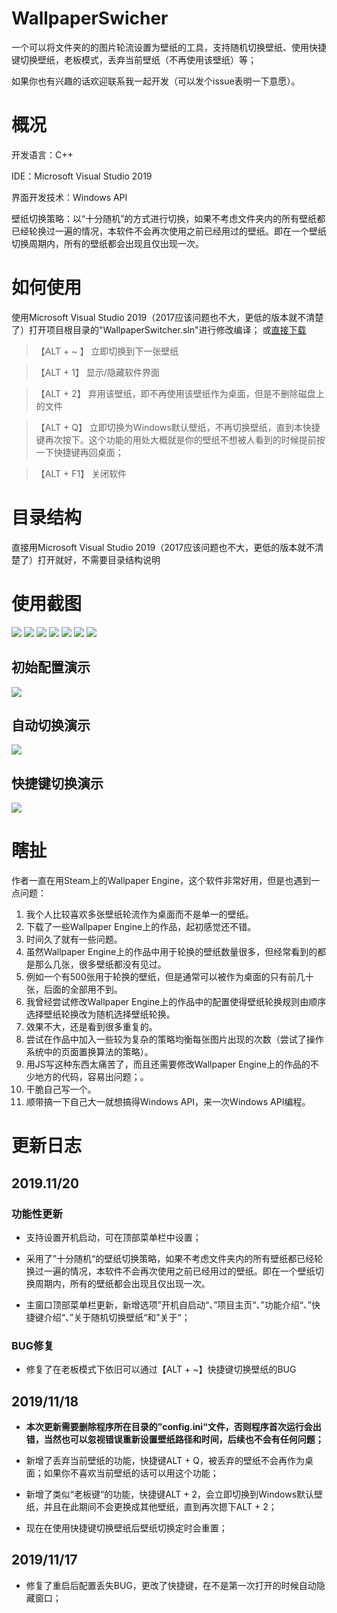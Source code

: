 # WallpaperSwicher
一个可以将文件夹的的图片轮流设置为壁纸的工具，支持随机切换壁纸、使用快捷键切换壁纸，老板模式，丢弃当前壁纸（不再使用该壁纸）等；

如果你也有兴趣的话欢迎联系我一起开发（可以发个issue表明一下意愿）。

# 概况

开发语言：C++

IDE：Microsoft Visual Studio 2019

界面开发技术：Windows API

壁纸切换策略：以“十分随机”的方式进行切换，如果不考虑文件夹内的所有壁纸都已经轮换过一遍的情况，本软件不会再次使用之前已经用过的壁纸。即在一个壁纸切换周期内，所有的壁纸都会出现且仅出现一次。


# 如何使用
使用Microsoft Visual Studio 2019（2017应该问题也不大，更低的版本就不清楚了）打开项目根目录的"WallpaperSwitcher.sln"进行修改编译；
或[直接下载](https://github.com/ADD-SP/WallpaperSwitcher/releases)

> 【ALT + ~ 】  立即切换到下一张壁纸

> 【ALT + 1】   显示/隐藏软件界面

> 【ALT + 2】   弃用该壁纸，即不再使用该壁纸作为桌面，但是不删除磁盘上的文件

> 【ALT + Q】   立即切换为Windows默认壁纸，不再切换壁纸，直到本快捷键再次按下。这个功能的用处大概就是你的壁纸不想被人看到的时候提前按一下快捷键再回桌面；

> 【ALT + F1】  关闭软件


# 目录结构
直接用Microsoft Visual Studio 2019（2017应该问题也不大，更低的版本就不清楚了）打开就好，不需要目录结构说明

# 使用截图
![](.img/1.png)
![](.img/2.png)
![](.img/3.png)
![](.img/4.png)
![](.img/5.png)
![](.img/6.png)
![](.img/7.png)

## 初始配置演示
![](.img/8.gif)
## 自动切换演示
![](.img/9.gif)
## 快捷键切换演示
![](.img/10.gif)

# 瞎扯
作者一直在用Steam上的Wallpaper Engine，这个软件非常好用，但是也遇到一点问题：

1. 我个人比较喜欢多张壁纸轮流作为桌面而不是单一的壁纸。
2. 下载了一些Wallpaper Engine上的作品，起初感觉还不错。
3. 时间久了就有一些问题。
4. 虽然Wallpaper Engine上的作品中用于轮换的壁纸数量很多，但经常看到的都是那么几张，很多壁纸都没有见过。
5. 例如一个有500张用于轮换的壁纸，但是通常可以被作为桌面的只有前几十张，后面的全部用不到。
6. 我曾经尝试修改Wallpaper Engine上的作品中的配置使得壁纸轮换规则由顺序选择壁纸轮换改为随机选择壁纸轮换。
7. 效果不大，还是看到很多重复的。
8. 尝试在作品中加入一些较为复杂的策略均衡每张图片出现的次数（尝试了操作系统中的页面置换算法的策略）。
9. 用JS写这种东西太痛苦了，而且还需要修改Wallpaper Engine上的作品的不少地方的代码，容易出问题；。
9. 干脆自己写一个。
10. 顺带搞一下自己大一就想搞得Windows API，来一次Windows API编程。

# 更新日志

## 2019.11/20

### 功能性更新
+ 支持设置开机启动，可在顶部菜单栏中设置；

+ 采用了”十分随机“的壁纸切换策略，如果不考虑文件夹内的所有壁纸都已经轮换过一遍的情况，本软件不会再次使用之前已经用过的壁纸。即在一个壁纸切换周期内，所有的壁纸都会出现且仅出现一次。

+ 主窗口顶部菜单栏更新，新增选项”开机自启动“、”项目主页“、”功能介绍“、”快捷键介绍“、”关于随机切换壁纸“和”关于“；
### BUG修复
+ 修复了在老板模式下依旧可以通过【ALT + ~】快捷键切换壁纸的BUG

## 2019/11/18
+ **本次更新需要删除程序所在目录的”config.ini“文件，否则程序首次运行会出错，当然也可以忽视错误重新设置壁纸路径和时间，后续也不会有任何问题；**

+ 新增了丢弃当前壁纸的功能，快捷键ALT + Q，被丢弃的壁纸不会再作为桌面；如果你不喜欢当前壁纸的话可以用这个功能；

+ 新增了类似“老板键“的功能，快捷键ALT + 2，会立即切换到Windows默认壁纸，并且在此期间不会更换成其他壁纸，直到再次摁下ALT + 2；

+ 现在在使用快捷键切换壁纸后壁纸切换定时会重置；

## 2019/11/17
+ 修复了重启后配置丢失BUG，更改了快捷键，在不是第一次打开的时候自动隐藏窗口；

